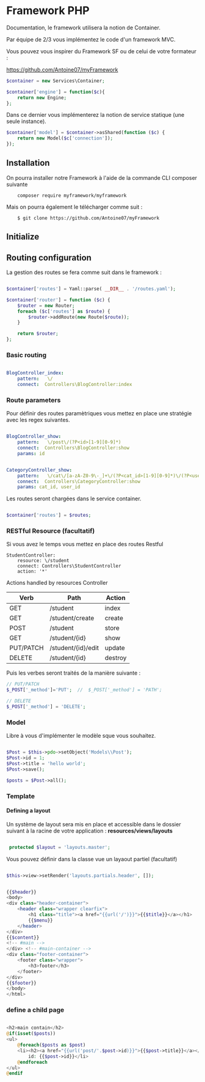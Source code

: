 # Framework PHP

Documentation, le framework utilisera la notion de Container.

Par équipe de 2/3 vous implémentez le code d'un framework MVC.

Vous pouvez vous inspirer du Framework SF ou de celui de votre formateur :

https://github.com/Antoine07/myFramework

```php
$container = new Services\Container;

$container['engine'] = function($c){
    return new Engine;
};
```

Dans ce dernier vous implémenterez la notion de service statique (une seule instance).

```php
$container['model'] = $container->asShared(function ($c) {
    return new Model($c['connection']);
});

```

Installation
------------

On pourra installer notre Framework à l'aide de la commande CLI composer suivante 

```
    composer require myframework/myframework

```
Mais on pourra également le télécharger comme suit :

```
    $ git clone https://github.com/Antoine07/myFramework
```
## Initialize

## Routing configuration

La gestion des routes se fera comme suit dans le framework :

```php

$container['routes'] = Yaml::parse( __DIR__ . '/routes.yaml');

$container['router'] = function ($c) {
    $router = new Router;
    foreach ($c['routes'] as $route) {
        $router->addRoute(new Route($route));
    }

    return $router;
};

```
### Basic routing

```yaml

BlogController_index:
    pattern:   \/
    connect:  Controllers\BlogController:index

```

### Route parameters

Pour définir des routes paramètriques vous mettez en place une stratégie avec les regex suivantes.

```yaml

BlogController_show:
    pattern:   \/post\/(?P<id>[1-9][0-9]*)
    connect:  Controllers\BlogController:show
    params: id

```

```yaml

CategoryController_show:
    pattern:   \/cat\/[a-zA-Z0-9\-_]+\/(?P<cat_id>[1-9][0-9]*)\/(?P<user_id>[1-9][0-9]*)
    connect:  Controllers\CategoryController:show
    params: cat_id, user_id
```

Les routes seront chargées dans le service container.

```php

$container['routes'] = $routes;

```

### RESTful Resource (facultatif)

Si vous avez le temps vous mettez en place des routes Restful

```
StudentController:
    resource: \/student
    connect: Controllers\StudentController
    action: '*'

```
Actions handled by resources Controller

Verb          | Path                | Action
------------- | -------------       | ---------
GET           | /student            | index
GET           | /student/create     | create
POST          | /student            | store
GET           | /student/{id}       | show
PUT/PATCH     | /student/{id}/edit  | update
DELETE        | /student/{id}       | destroy


Puis les verbes seront traités de la manière suivante :

```php
// PUT/PATCH
$_POST['_method']='PUT';  //  $_POST['_method'] = 'PATH';

// DELETE
$_POST['_method'] = 'DELETE';

```

### Model

Libre à vous d'implémenter le modèle sque vous souhaitez.

```php

$Post = $this->pdo->setObject('Models\\Post');
$Post->id = 1;
$Post->title = 'hello world';
$Post->save();

$posts = $Post->all();

```

### Template


#### Defining a layout

Un système de layout sera mis en place et accessible dans le dossier suivant à la racine de votre application : **resources/views/layouts**

```php

 protected $layout = 'layouts.master';

```

Vous pouvez définir dans la classe vue un layaout partiel (facultatif)

```php

$this->view->setRender('layouts.partials.header', []);

```

```php

{{$header}}
<body>
<div class="header-container">
    <header class="wrapper clearfix">
        <h1 class="title"><a href="{{url('/')}}">{{$title}}</a></h1>
        {{$menu}}
    </header>
</div>
{{$content}}
<!-- #main -->
</div> <!-- #main-container -->
<div class="footer-container">
    <footer class="wrapper">
        <h3>footer</h3>
    </footer>
</div>
{{$footer}}
</body>
</html>

```
### define a child page

```php

<h2>main contain</h2>
@if(isset($posts))
<ul>
    @foreach($posts as $post)
    <li><h2><a href="{{url('post/'.$post->id)}}">{{$post->title}}</a></h2>
        id: {{$post->id}}</li>
    @endforeach
</ul>
@endif

```

